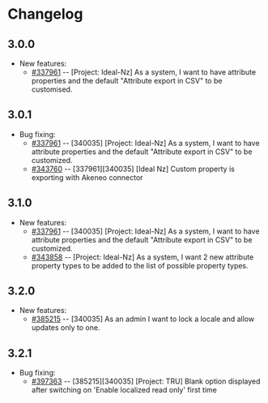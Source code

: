 # Changelog
## 3.0.0
* New features:
    * [#337961](https://ewave.tpondemand.com/entity/337961) -- [Project: Ideal-Nz] As a system, I want to have attribute properties and the default "Attribute export in CSV" to be customised.

## 3.0.1
* Bug fixing:
    * [#337961](https://tp.ewave.com/337961) -- [340035] [Project: Ideal-Nz] As a system, I want to have attribute properties and the default "Attribute export in CSV" to be customized.
    * [#343760](https://tp.ewave.com/343760) -- [337961][340035] [Ideal Nz] Custom property is exporting with Akeneo connector

## 3.1.0
* New features:
    * [#337961](https://tp.ewave.com/337961) -- [340035] [Project: Ideal-Nz] As a system, I want to have attribute properties and the default "Attribute export in CSV" to be customized.
    * [#343858](https://tp.ewave.com/343858) -- [Project: Ideal-Nz] As a system, I want 2 new attribute property types to be added to the list of possible property types.

## 3.2.0
* New features:
    * [#385215](https://tp.ewave.com/385215) -- [340035] As an admin I want to lock a locale and allow updates only to one.

## 3.2.1
* Bug fixing:
    * [#397363](https://tp.ewave.com/397363) -- [385215][340035] [Project: TRU] Blank option displayed after switching on 'Enable localized read only' first time

